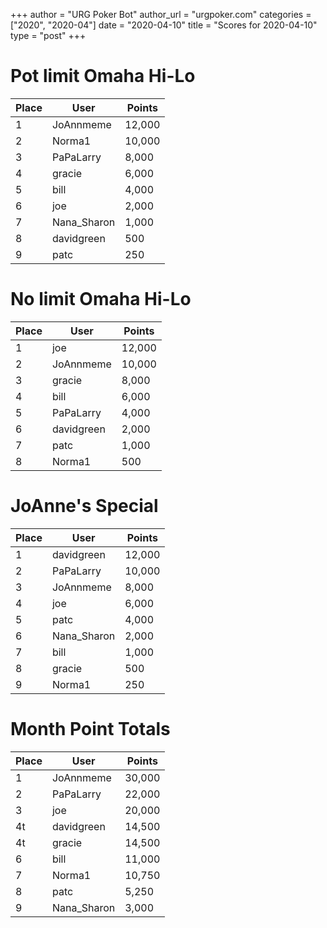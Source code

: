 +++
author = "URG Poker Bot"
author_url = "urgpoker.com"
categories = ["2020", "2020-04"]
date = "2020-04-10"
title = "Scores for 2020-04-10"
type = "post"
+++
# Pot limit Omaha Hi-Lo

| Place | User | Points |
|-------|------|--------|
| 1 | JoAnnmeme | 12,000 |
| 2 | Norma1 | 10,000 |
| 3 | PaPaLarry | 8,000 |
| 4 | gracie | 6,000 |
| 5 | bill | 4,000 |
| 6 | joe | 2,000 |
| 7 | Nana_Sharon | 1,000 |
| 8 | davidgreen | 500 |
| 9 | patc | 250 |

# No limit Omaha Hi-Lo

| Place | User | Points |
|-------|------|--------|
| 1 | joe | 12,000 |
| 2 | JoAnnmeme | 10,000 |
| 3 | gracie | 8,000 |
| 4 | bill | 6,000 |
| 5 | PaPaLarry | 4,000 |
| 6 | davidgreen | 2,000 |
| 7 | patc | 1,000 |
| 8 | Norma1 | 500 |

# JoAnne's Special

| Place | User | Points |
|-------|------|--------|
| 1 | davidgreen | 12,000 |
| 2 | PaPaLarry | 10,000 |
| 3 | JoAnnmeme | 8,000 |
| 4 | joe | 6,000 |
| 5 | patc | 4,000 |
| 6 | Nana_Sharon | 2,000 |
| 7 | bill | 1,000 |
| 8 | gracie | 500 |
| 9 | Norma1 | 250 |

# Month Point Totals

| Place | User | Points |
|-------|------|--------|
| 1 | JoAnnmeme | 30,000 |
| 2 | PaPaLarry | 22,000 |
| 3 | joe | 20,000 |
| 4t | davidgreen | 14,500 |
| 4t | gracie | 14,500 |
| 6 | bill | 11,000 |
| 7 | Norma1 | 10,750 |
| 8 | patc | 5,250 |
| 9 | Nana_Sharon | 3,000 |
